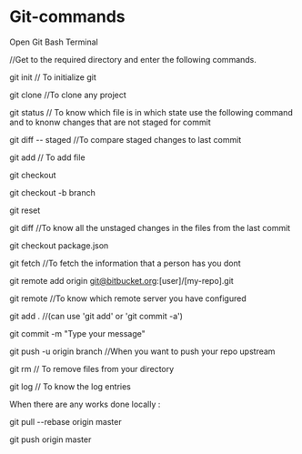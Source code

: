 # Git-commands

Open Git Bash Terminal

//Get to the required directory and enter the following commands.

git init    // To initialize git

git clone <URL>   //To clone any project

git status    // To know which file is in which state use the following command and to knonw changes that are not staged for commit

git diff -- staged    //To compare staged changes to last commit

git add <filename>    // To add file
  
git checkout

git checkout -b branch

git reset

git diff    //To know all the unstaged changes in the files from the last commit

git checkout package.json

git fetch    //To fetch the information that a person has you dont

git remote add origin git@bitbucket.org:[user]/[my-repo].git

git remote    //To know which remote server you have configured

git add .     //(can use 'git add' or 'git commit -a')

git commit -m "Type your message"

git push -u origin branch   //When you want to push your repo upstream

git rm    // To remove files from your directory

git log   // To know the log entries

When there are any works done locally :

git pull --rebase origin master

git push origin master
